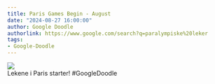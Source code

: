 ```yaml
---
title: Paris Games Begin - August
date: "2024-08-27 16:00:00"
author: Google Doodle
authorlink: https://www.google.com/search?q=paralympiske%20leker
tags:
- Google-Doodle
---
```

<img src="https://www.google.com/logos/doodles/2024/paris-games-august-begin-6753651837110532-law.gif" referrerpolicy="no-referrer"><br>Lekene i Paris starter! #GoogleDoodle